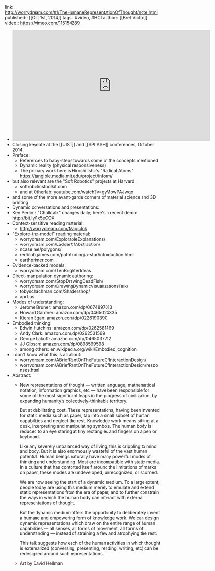 ---
---

link:: http://worrydream.com/#!/TheHumaneRepresentationOfThought/note.html
published:: [[Oct 1st, 2014]]
tags:: #video, #HCI
author:: [[Bret Victor]]
video:: https://vimeo.com/115154289

- <iframe src="https://player.vimeo.com/video/115154289?title=0&byline=0&portrait=0" width="640" height="360" frameborder="0" allow="autoplay; fullscreen" allowfullscreen></iframe>
- Closing keynote at the [[UIST]] and [[SPLASH]] conferences, October 2014.
- Preface:
	- References to baby-steps towards some of the concepts mentioned
	- Dynamic reality (physical responsiveness)
	- The primary work here is Hiroshi Ishii's "Radical Atoms" https://tangible.media.mit.edu/project/inform/
- but also relevant are the "Soft Robotics" projects at Harvard:
	- softroboticstoolkit.com
	- and at Otherlab: youtube.com/watch?v=gyMowPAJwqo
- and some of the more avant-garde corners of material science and 3D printing
- Dynamic conversations and presentations:
- Ken Perlin's "Chalktalk" changes daily; here's a recent demo: http://bit.ly/1x5eCOX
- Context-sensitive reading material:
	- http://worrydream.com/MagicInk
- "Explore-the-model" reading material:
	- worrydream.com/ExplorableExplanations/
	- worrydream.com/LadderOfAbstraction/
	- ncase.me/polygons/
	- redblobgames.com/pathfinding/a-star/introduction.html
	- earthprimer.com
- Evidence-backed models:
	- worrydream.com/TenBrighterIdeas
- Direct-manipulation dynamic authoring:
	- worrydream.com/StopDrawingDeadFish/
	- worrydream.com/DrawingDynamicVisualizationsTalk/
	- tobyschachman.com/Shadershop/
	- aprt.us
- Modes of understanding:
	- Jerome Bruner: amazon.com/dp/0674897013
	- Howard Gardner: amazon.com/dp/0465024335
	- Kieran Egan: amazon.com/dp/0226190390
- Embodied thinking:
	- Edwin Hutchins: amazon.com/dp/0262581469
	- Andy Clark: amazon.com/dp/0262531569
	- George Lakoff: amazon.com/dp/0465037712
	- JJ Gibson: amazon.com/dp/0898599598
	- among others: en.wikipedia.org/wiki/Embodied_cognition
- I don't know what this is all about:
	- worrydream.com/ABriefRantOnTheFutureOfInteractionDesign/
	- worrydream.com/ABriefRantOnTheFutureOfInteractionDesign/responses.html
- Abstract:
	- New representations of thought — written language, mathematical notation, information graphics, etc — have been responsible for some of the most significant leaps in the progress of civilization, by expanding humanity’s collectively-thinkable territory.
	  
	  But at debilitating cost. These representations, having been invented for static media such as paper, tap into a small subset of human capabilities and neglect the rest. Knowledge work means sitting at a desk, interpreting and manipulating symbols. The human body is reduced to an eye staring at tiny rectangles and fingers on a pen or keyboard.
	  
	  Like any severely unbalanced way of living, this is crippling to mind and body. But it is also enormously wasteful of the vast human potential. Human beings naturally have many powerful modes of thinking and understanding. Most are incompatible with static media. In a culture that has contorted itself around the limitations of marks on paper, these modes are undeveloped, unrecognized, or scorned.
	  
	  We are now seeing the start of a dynamic medium. To a large extent, people today are using this medium merely to emulate and extend static representations from the era of paper, and to further constrain the ways in which the human body can interact with external representations of thought.
	  
	  But the dynamic medium offers the opportunity to deliberately invent a humane and empowering form of knowledge work. We can design dynamic representations which draw on the entire range of human capabilities — all senses, all forms of movement, all forms of understanding — instead of straining a few and atrophying the rest.
	  
	  This talk suggests how each of the human activities in which thought is externalized (conversing, presenting, reading, writing, etc) can be redesigned around such representations.
	- Art by David Hellman